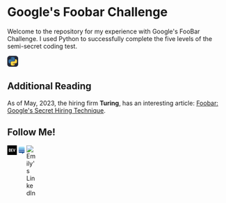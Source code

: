 # Google's Foobar Challenge
<html>
<p>
  Welcome to the repository for my experience with Google's FooBar Challenge. I used Python to successfully complete the five levels of the semi-secret coding test.
  </p>
<p align="left">
  <img src="https://github.com/bit-bangin/.github/blob/fb09c56e1ba7d210b704aef4efd245c646fdc4d2/Python-Dark.svg" width="25"> </img>
  </p>
 </html>
 
## Additional Reading
As of May, 2023, the hiring firm **Turing**, has an interesting article: [Foobar: Google's Secret Hiring Technique](https://www.turing.com/kb/foobar-google-secret-hiring-technique).
 

## Follow Me!
<html>
<a href="https://dev.to/bitbanging">
  <img align="left" alt="Emily | DEV" width="22px" src="https://github.com/bit-bangin/.github/blob/213d2e11f821a71be9bf84ea674a3651caf48643/DEVlogo.svg" />
</a>

<a href="https://stackexchange.com/users/23465724/the-real-bit-bangin">
  <img align="left" alt="Connect on Stack Exchange" width="22px" src="https://github.com/bit-bangin/.github/blob/fb09c56e1ba7d210b704aef4efd245c646fdc4d2/stackExchangeLogo.svg" />
</a>

<a href="https://www.linkedin.com/in/emilycabaniss/">
  <img align="left" alt="Emily's LinkedIn" width="22px" src="https://raw.githubusercontent.com/peterthehan/peterthehan/master/assets/linkedin.svg" />
</a>
<br/>
</html>
